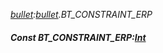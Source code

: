 _[bullet](../../modules/bullet/bullet-module.md):[bullet](../../modules/bullet/bullet-module.md).BT\_CONSTRAINT\_ERP_
##### Const BT\_CONSTRAINT\_ERP:[Int](../../modules/wonkey/wonkey-types-int.md)
